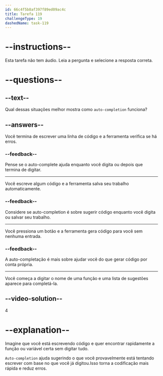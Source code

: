 ```yaml
---
id: 66c4f5b8af397f89ed09ac4c
title: Tarefa 119
challengeType: 19
dashedName: task-119
---
```


# --instructions--

Esta tarefa não tem áudio. Leia a pergunta e selecione a resposta correta.

# --questions--

## --text--

Qual dessas situações melhor mostra como `auto-completion` funciona?

## --answers--

Você termina de escrever uma linha de código e a ferramenta verifica se há erros.

### --feedback--

Pense se o auto-complete ajuda enquanto você digita ou depois que termina de digitar.

---

Você escreve algum código e a ferramenta salva seu trabalho automaticamente.

### --feedback--

Considere se auto-completion é sobre sugerir código enquanto você digita ou salvar seu trabalho.

---

Você pressiona um botão e a ferramenta gera código para você sem nenhuma entrada.

### --feedback--

A auto-completação é mais sobre ajudar você do que gerar código por conta própria.

---

Você começa a digitar o nome de uma função e uma lista de sugestões aparece para completá-la.

## --video-solution--

4

# --explanation--

Imagine que você está escrevendo código e quer encontrar rapidamente a função ou variável certa sem digitar tudo. 

`Auto-completion` ajuda sugerindo o que você provavelmente está tentando escrever com base no que você já digitou.Isso torna a codificação mais rápida e reduz erros.
